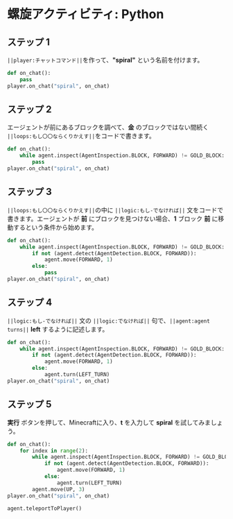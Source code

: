 # 螺旋アクティビティ: Python

## ステップ 1
``||player:チャットコマンド||``を作って、**"spiral"** という名前を付けます。

```python
def on_chat():
    pass
player.on_chat("spiral", on_chat)
```

## ステップ 2

エージェントが前にあるブロックを調べて、**金** のブロックではない間続く ``||loops:もし〇〇ならくりかえす||``をコードで書きます。

```python
def on_chat():
    while agent.inspect(AgentInspection.BLOCK, FORWARD) != GOLD_BLOCK:
        pass
player.on_chat("spiral", on_chat)
```

## ステップ 3

``||loops:もし〇〇ならくりかえす||``の中に ``||logic:もし-でなければ||`` 文をコードで書きます。エージェントが **前** にブロックを見つけない場合、**1** ブロック **前** に移動するという条件から始めます。

```python
def on_chat():
    while agent.inspect(AgentInspection.BLOCK, FORWARD) != GOLD_BLOCK:
        if not (agent.detect(AgentDetection.BLOCK, FORWARD)):
            agent.move(FORWARD, 1)
        else:
            pass
player.on_chat("spiral", on_chat)
```

## ステップ 4

``||logic:もし-でなければ||`` 文の ``||logic:でなければ||`` 句で、``||agent:agent turns||`` **left** するように記述します。

```python
def on_chat():
    while agent.inspect(AgentInspection.BLOCK, FORWARD) != GOLD_BLOCK:
        if not (agent.detect(AgentDetection.BLOCK, FORWARD)):
            agent.move(FORWARD, 1)
        else:
            agent.turn(LEFT_TURN)
player.on_chat("spiral", on_chat)
```

## ステップ 5
**実行** ボタンを押して、Minecraftに入り、**t** を入力して **spiral** を試してみましょう。

```python
def on_chat(): 
    for index in range(2): 
        while agent.inspect(AgentInspection.BLOCK, FORWARD) != GOLD_BLOCK: 
            if not (agent.detect(AgentDetection.BLOCK, FORWARD)): 
                agent.move(FORWARD, 1) 
            else: 
                agent.turn(LEFT_TURN) 
        agent.move(UP, 3) 
player.on_chat("spiral", on_chat) 
```
```ghost
agent.teleportToPlayer()
```